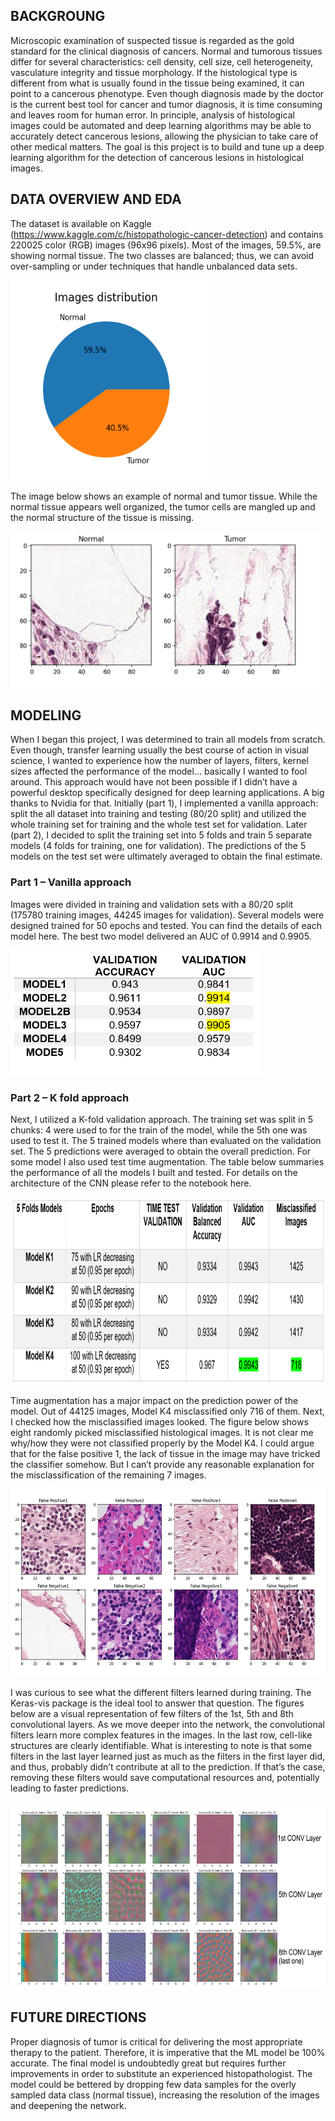 ## BACKGROUNG

Microscopic examination of suspected tissue is regarded as the gold standard for the clinical diagnosis of cancers. Normal and tumorous tissues differ for several characteristics: cell density, cell size, cell heterogeneity, vasculature integrity and tissue morphology. If the histological type is different from what is usually found in the tissue being examined, it can point to a cancerous phenotype. 
Even though diagnosis made by the doctor is the current best tool for cancer and tumor diagnosis, it is time consuming and leaves room for human error. In principle, analysis of histological images could be automated and deep learning algorithms may be able to accurately detect cancerous lesions, allowing the physician to take care of other medical matters.
The goal is this project is to build and tune up a deep learning algorithm for the detection of cancerous lesions in histological images. 

## DATA OVERVIEW AND EDA
The dataset is available on Kaggle (https://www.kaggle.com/c/histopathologic-cancer-detection) and contains 220025 color (RGB) images (96x96 pixels). Most of the images, 59.5%, are showing normal tissue. The two classes are balanced; thus, we can avoid over-sampling or under techniques that handle unbalanced data sets.

<img src="https://github.com/Gianl-msi/Histopathologic-Cancer-Detection/blob/main/Figures/distribution.JPG" width="320" height="320"/>

The image below shows an example of normal and tumor tissue. While the normal tissue appears well organized, the tumor cells are mangled up and the normal structure of the tissue is missing.

<img src="https://github.com/Gianl-msi/Histopathologic-Cancer-Detection/blob/main/Figures/image%20example.JPG" width="500" height="250"/>

## MODELING
When I began this project, I was determined to train all models from scratch. Even though, transfer learning usually the best course of action in visual science, I wanted to experience how the number of layers, filters, kernel sizes affected the performance of the model… basically I wanted to fool around. This approach would have not been possible if I didn’t have a powerful desktop specifically designed for deep learning applications. A big thanks to Nvidia for that. 
Initially (part 1), I implemented a vanilla approach: split the all dataset into training and testing (80/20 split) and utilized the whole training set for training and the whole test set for validation. Later (part 2), I decided to split the training set into 5 folds and train 5 separate models (4 folds for training, one for validation). The predictions of the 5 models on the test set were ultimately averaged to obtain the final estimate.

### Part 1 – Vanilla approach
Images were divided in training and validation sets with a 80/20 split (175780 training images, 44245 images for validation). Several models were designed trained for 50 epochs and tested. You can find the details of each model here. The best two model delivered an AUC of 0.9914 and 0.9905.

<img src="https://github.com/Gianl-msi/Histopathologic-Cancer-Detection/blob/main/Figures/table%20-%20%20metrics.jpg" width="400" height="200"/>

### Part 2 – K fold approach
Next, I utilized a K-fold validation approach. The training set was split in 5 chunks: 4 were used to for the train of the model, while the 5th one was used to test it. The 5 trained models where than evaluated on the validation set. The 5 predictions were averaged to obtain the overall prediction. For some model I also used test time augmentation. The table below summaries the performance of all the models I built and tested. For details on the architecture of the CNN please refer to the notebook here. 

<img src="https://github.com/Gianl-msi/Histopathologic-Cancer-Detection/blob/main/Figures/table%20-%20metrics%202.jpg" width="900" height="300"/>

Time augmentation has a major impact on the prediction power of the model. Out of 44125 images, Model K4 misclassified only 716 of them. Next, I checked how the misclassified images looked. The figure below shows eight randomly picked misclassified histological images. It is not clear me why/how they were not classified properly by the Model K4. I could argue that for the false positive 1, the lack of tissue in the image may have tricked the classifier somehow. But I can’t provide any reasonable explanation for the misclassification of the remaining 7 images.

<img src="https://github.com/Gianl-msi/Histopathologic-Cancer-Detection/blob/main/Figures/misclassfied.JPG" width="700" height="300"/>

I was curious to see what the different filters learned during training. The Keras-vis package is the ideal tool to answer that question. The figures below are a visual representation of few filters of the 1st, 5th and 8th convolutional layers. As we move deeper into the network, the convolutional filters learn more complex features in the images. In the last row, cell-like structures are clearly identifiable. What is interesting to note is that some filters in the last layer learned just as much as the filters in the first layer did, and thus, probably didn’t contribute at all to the prediction. If that’s the case, removing these filters would save computational resources and, potentially leading to faster predictions. 

<img src="https://github.com/Gianl-msi/Histopathologic-Cancer-Detection/blob/main/Figures/filters.JPG" width="900" height="300"/>

## FUTURE DIRECTIONS
Proper diagnosis of tumor is critical for delivering the most appropriate therapy to the patient. Therefore, it is imperative that the ML model be 100% accurate. The final model is undoubtedly great but requires further improvements in order to substitute an experienced histopathologist. The model could be bettered by dropping few data samples for the overly sampled data class (normal tissue), increasing the resolution of the images and deepening the network. 




